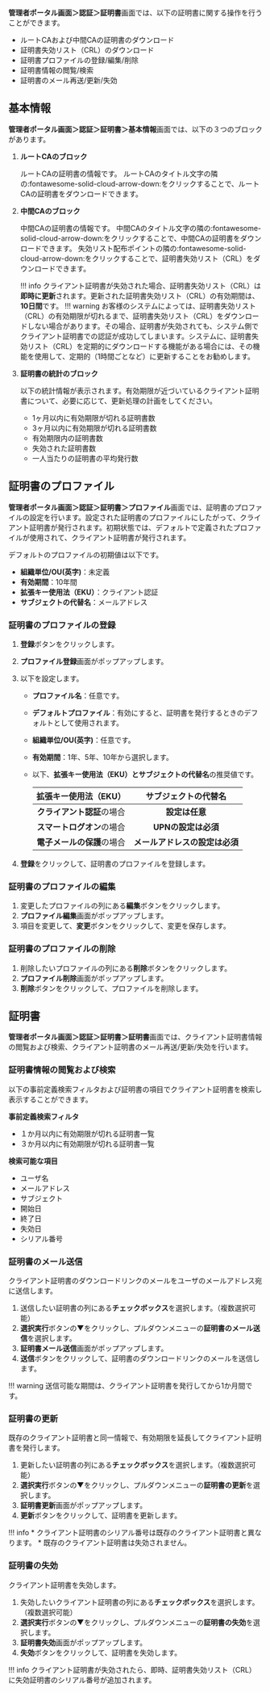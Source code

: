 **管理者ポータル画面＞認証＞証明書**画面では、以下の証明書に関する操作を行うことができます。

* ルートCAおよび中間CAの証明書のダウンロード
* 証明書失効リスト（CRL）のダウンロード
* 証明書プロファイルの登録/編集/削除
* 証明書情報の閲覧/検索
* 証明書のメール再送/更新/失効

## 基本情報
**管理者ポータル画面＞認証＞証明書＞基本情報**画面では、以下の３つのブロックがあります。

1. **ルートCAのブロック**

    ルートCAの証明書の情報です。
    ルートCAのタイトル文字の隣の:fontawesome-solid-cloud-arrow-down:をクリックすることで、ルートCAの証明書をダウンロードできます。

2. **中間CAのブロック**
    
    中間CAの証明書の情報です。
    中間CAのタイトル文字の隣の:fontawesome-solid-cloud-arrow-down:をクリックすることで、中間CAの証明書をダウンロードできます。
    失効リスト配布ポイントの隣の:fontawesome-solid-cloud-arrow-down:をクリックすることで、証明書失効リスト（CRL）をダウンロードできます。

    !!! info
        クライアント証明書が失効された場合、証明書失効リスト（CRL）は**即時に更新**されます。更新された証明書失効リスト（CRL）の有効期間は、**10日間**です。
    !!! warning
        お客様のシステムによっては、証明書失効リスト（CRL）の有効期限が切れるまで、証明書失効リスト（CRL）をダウンロードしない場合があります。その場合、証明書が失効されても、システム側でクライアント証明書での認証が成功してしまいます。システムに、証明書失効リスト（CRL）を定期的にダウンロードする機能がある場合には、その機能を使用して、定期的（1時間ごとなど）に更新することをお勧めします。

3. **証明書の統計のブロック**

    以下の統計情報が表示されます。有効期限が近づいているクライアント証明書について、必要に応じて、更新処理の計画をしてください。

    * 1ヶ月以内に有効期限が切れる証明書数
    * 3ヶ月以内に有効期限が切れる証明書数
    * 有効期限内の証明書数
    * 失効された証明書数
    * 一人当たりの証明書の平均発行数

## 証明書のプロファイル
**管理者ポータル画面＞認証＞証明書＞プロファイル**画面では、証明書のプロファイルの設定を行います。設定された証明書のプロファイルにしたがって、クライアント証明書が発行されます。初期状態では、デフォルトで定義されたプロファイルが使用されて、クライアント証明書が発行されます。

デフォルトのプロファイルの初期値は以下です。

* **組織単位/OU(英字)**：未定義
* **有効期間**：10年間
* **拡張キー使用法（EKU）**：クライアント認証
* **サブジェクトの代替名**：メールアドレス

### 証明書のプロファイルの登録
1. **登録**ボタンをクリックします。
2. **プロファイル登録**画面がポップアップします。
3. 以下を設定します。

    * **プロファイル名**：任意です。
    * **デフォルトプロファイル**：有効にすると、証明書を発行するときのデフォルトとして使用されます。
    * **組織単位/OU(英字)**：任意です。
    * **有効期間**：1年、5年、10年から選択します。
    * 以下、**拡張キー使用法（EKU）**と**サブジェクトの代替名**の推奨値です。
        
        | **拡張キー使用法（EKU）** | **サブジェクトの代替名** |
        | :---: | :---: |
        | **クライアント認証**の場合 | **設定は任意** |
        | **スマートログオン**の場合 | **UPNの設定は必須** |
        | **電子メールの保護**の場合 | **メールアドレスの設定は必須** |

4. **登録**をクリックして、証明書のプロファイルを登録します。

### 証明書のプロファイルの編集
1. 変更したプロファイルの列にある**編集**ボタンをクリックします。
2. **プロファイル編集**画面がポップアップします。
3. 項目を変更して、**変更**ボタンをクリックして、変更を保存します。

### 証明書のプロファイルの削除
1. 削除したいプロファイルの列にある**削除**ボタンをクリックします。
2. **プロファイル削除**画面がポップアップします。
3. **削除**ボタンをクリックして、プロファイルを削除します。

## 証明書
**管理者ポータル画面＞認証＞証明書＞証明書**画面では、クライアント証明書情報の閲覧および検索、クライアント証明書のメール再送/更新/失効を行います。

### 証明書情報の閲覧および検索
以下の事前定義検索フィルタおよび証明書の項目でクライアント証明書を検索し表示することができます。

**事前定義検索フィルタ**

* １か月以内に有効期限が切れる証明書一覧
* ３か月以内に有効期限が切れる証明書一覧

**検索可能な項目**

* ユーザ名
* メールアドレス
* サブジェクト
* 開始日
* 終了日
* 失効日
* シリアル番号

### 証明書のメール送信
クライアント証明書のダウンロードリンクのメールをユーザのメールアドレス宛に送信します。

1. 送信したい証明書の列にある**チェックボックス**を選択します。（複数選択可能）
2. **選択実行**ボタンの▼をクリックし、プルダウンメニューの**証明書のメール送信**を選択します。
3. **証明書メール送信**画面がポップアップします。
4. **送信**ボタンをクリックして、証明書のダウンロードリンクのメールを送信します。

!!! warning
    送信可能な期間は、クライアント証明書を発行してから1か月間です。

### 証明書の更新
既存のクライアント証明書と同一情報で、有効期限を延長してクライアント証明書を発行します。

1. 更新したい証明書の列にある**チェックボックス**を選択します。（複数選択可能）
2. **選択実行**ボタンの▼をクリックし、プルダウンメニューの**証明書の更新**を選択します。
3. **証明書更新**画面がポップアップします。
4. **更新**ボタンをクリックして、証明書を更新します。

!!! info
    * クライアント証明書のシリアル番号は既存のクライアント証明書と異なります。
    * 既存のクライアント証明書は失効されません。

### 証明書の失効
クライアント証明書を失効します。

1. 失効したいクライアント証明書の列にある**チェックボックス**を選択します。（複数選択可能）
2. **選択実行**ボタンの▼をクリックし、プルダウンメニューの**証明書の失効**を選択します。
3. **証明書失効**画面がポップアップします。
4. **失効**ボタンをクリックして、証明書を失効します。

!!! info
    クライアント証明書が失効されたら、即時、証明書失効リスト（CRL）に失効証明書のシリアル番号が追加されます。

